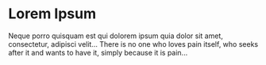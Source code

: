 # Lorem Ipsum

Neque porro quisquam est qui dolorem ipsum quia dolor sit amet, consectetur, adipisci velit...
There is no one who loves pain itself, who seeks after it and wants to have it, simply because it is pain...

